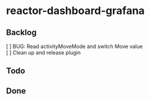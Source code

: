 # reactor-dashboard-grafana

## Backlog
[ ] BUG: Read activityMoveMode and switch Move value  
[ ] Clean up and release plugin


## Todo


## Done

